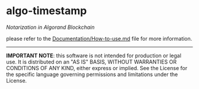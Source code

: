 # algo-timestamp
*Notarization in Algorand Blockchain*

please refer to the [Documentation/How-to-use.md](documentation) file for more information.

---
**IMPORTANT NOTE**: this software is not intended for production or legal use. It is distributed on an "AS IS" BASIS, WITHOUT WARRANTIES OR CONDITIONS OF ANY KIND, either express or implied.
See the License for the specific language governing permissions and limitations under the License.
